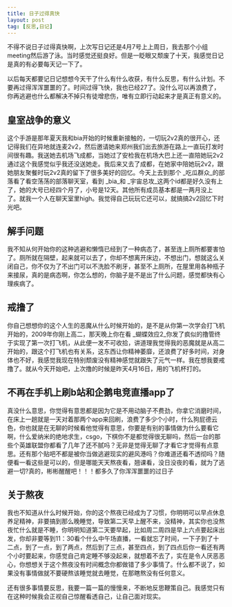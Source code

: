 ```yaml
---
title: 日子过得真快
layout: post
tag: [反思,日记]
---
```

不得不说日子过得真快啊，上次写日记还是4月7号上上周日，我去那个小组meeting然后游了泳。当时感觉还挺良好。但是一眨眼又颓废了十天，我感觉日记是真的有必要每天记一下了。

以后每天都要记日记想想今天干了什么有什么收获，有什么反思，有什么计划。不要再过得浑浑噩噩的了。时间过得飞快，我也已经27了。没什么可以再浪费了，你再逃避也什么都解决不掉只有徒增悲伤，唯有立即行动起来才是真正有意义的。
## 皇室战争的意义
这个手游是那年夏天我和bia开始的时候重新接触的，一切玩2v2真的很开心，还记得我们在异地就连麦2v2，然后邀请她来郑州我们出去旅游在路上一直玩打发时间很有趣。我送她去机场飞成都，当她过了安检我在机场大巴上还一直陪她玩2v2通过这个我感觉似乎我还没送她走。我后来又去了成都，在她家中陪她玩2v2，跟她朋友聚餐时玩2v2真的留下了很多美好的回忆。今天上去到那个 _吃瓜群众_的部落看了看空荡荡的部落聊天室，看到 _bia_和 _宇宙总攻_这两个id都是好久没有上了，她的大号已经四个月了，小号是12天。其他所有成员基本都是一两月没上了。就我一个人在聊天室里high。我觉得自己玩玩它还可以，就搞搞2v2回忆下时光吧。
## 解手问题
我不知从何开始你的这种逃避和懒惰已经到了一种病态了，甚至连上厕所都要害怕了。厕所就在隔壁，起来就可以去了，你却不想离开床边，不想出门，想就这么关闭自己，你不仅为了不出门可以不洗脸不刷牙，甚至不上厕所，在屋里用各种瓶子来接尿，真的是病态啊，你怎么想的，你脑子是不是出了什么问题，感觉都快有心理疾病了。
## 戒撸了
你自己想想你的这个人生的恶魔从什么时候开始的，是不是从你第一次学会打飞机开始的，2009年你刚上高二，那天晚上你在看 _蝴蝶效应2_你发了疯似的撸管终于实现了第一次打飞机，从此便一发不可收拾，讲道理我觉得我的恶魔就是从高二开始的，跟这个打飞机也有关系，这东西让你精神萎靡，还浪费了好多时间，对身体也不好，我感觉我现在特别颓废没有精神感觉就跟失了元气一样。我在想我要戒撸了。就从今天开始吧，上次撸的时候是昨天4月16日，用的飞机杯打的。
## 不再在手机上刷b站和企鹅电竞直播app了
真没什么意思，你觉得有意思都是因为它是不用动脑子不费劲，你拿它消磨时间，在床上一趟就是一天对着那两个app来回刷，浪费了多少个小时，什么狗屁德云色，你也就是在无聊的时候看他觉得有意思，你要是有别的事情做为什么要看它啊，什么爱纳米的绝地求生，csgo，下棋你不是都觉得很无聊吗，然后一台的那些个英雄联盟你都看了几年了还不腻吗？无非是觉得无聊了才看它才觉得有点意思。还有那个贴吧不都是被你当做逃避现实的避风港吗？你难道还看不透彻吗？随便看一看这些是可以的，但是哪能天天熬夜看，翘课看，没日没夜的看，就为了逃避一切?真的，彬彬醒醒吧！！！都多久了你浑浑噩噩的过日子
## 关于熬夜
我也不知道从什么时候开始，你的这个熬夜已经成为了习惯，你明明可以早点休息养足精神，非要搞到那么晚睡觉，导致第二天早上醒不来，没精神，其实你也没熬夜忙什么就是不睡，你明明知道第二天要早起，比如周二周四是早上六点要起床出发，你却非要等到11：30看个什么中午场直播，一看就忘了时间，一下子到了十二点，到了一点，到了两点，然后到了三点，甚至四点，到了四点后你一看还有两个小时要起来，你感觉自己肯定睡不够没起来，就想着不去了，实在是令人厌恶恶心，你想想关于这个熬夜没有时间概念你都做错了多少事情了。什么都不说了，如果没有事情做就不要硬熬该睡觉就去睡觉，在那瞎熬没有任何意义。

还有很多事情要反思，我要一篇一篇的慢慢来，不断地反思鞭策自己。我感觉只有在这种时候我会正视自己惊醒看透自己，让自己面对现实。